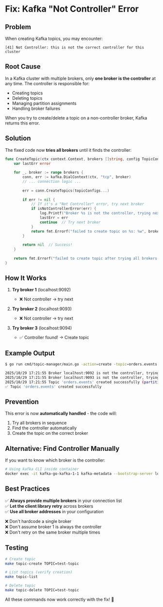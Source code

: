 # Fix: Kafka "Not Controller" Error

## Problem
When creating Kafka topics, you may encounter:
```
[41] Not Controller: this is not the correct controller for this cluster
```

## Root Cause
In a Kafka cluster with multiple brokers, only **one broker is the controller** at any time. The controller is responsible for:
- Creating topics
- Deleting topics
- Managing partition assignments
- Handling broker failures

When you try to create/delete a topic on a non-controller broker, Kafka returns this error.

## Solution
The fixed code now **tries all brokers** until it finds the controller:

```go
func CreateTopic(ctx context.Context, brokers []string, config TopicConfig) error {
    var lastErr error
    
    for _, broker := range brokers {
        conn, err := kafka.DialContext(ctx, "tcp", broker)
        // ... connection logic ...
        
        err = conn.CreateTopics(topicConfigs...)
        
        if err != nil {
            // If it's a "Not Controller" error, try next broker
            if isNotControllerError(err) {
                log.Printf("Broker %s is not the controller, trying next broker...", broker)
                lastErr = err
                continue  // Try next broker
            }
            return fmt.Errorf("failed to create topic on %s: %w", broker, err)
        }
        
        return nil  // Success!
    }
    
    return fmt.Errorf("failed to create topic after trying all brokers: %w", lastErr)
}
```

## How It Works

1. **Try broker 1** (localhost:9092)
   - ❌ Not controller → try next

2. **Try broker 2** (localhost:9093)
   - ❌ Not controller → try next

3. **Try broker 3** (localhost:9094)
   - ✅ Controller found! → Create topic

## Example Output

```bash
$ go run cmd/topic-manager/main.go -action=create -topic=orders.events

2025/10/29 17:21:55 Broker localhost:9092 is not the controller, trying next broker...
2025/10/29 17:21:55 Broker localhost:9093 is not the controller, trying next broker...
2025/10/29 17:21:55 Topic 'orders.events' created successfully (partitions=3, replication=3)
✅ Topic 'orders.events' created successfully
```

## Prevention
This error is now **automatically handled** - the code will:
1. Try all brokers in sequence
2. Find the controller automatically
3. Create the topic on the correct broker

## Alternative: Find Controller Manually

If you want to know which broker is the controller:

```bash
# Using kafka CLI inside container
docker exec -it kafka-go-kafka-1-1 kafka-metadata --bootstrap-server localhost:9092 --describe --all | grep controller
```

## Best Practices

✅ **Always provide multiple brokers** in your connection list  
✅ **Let the client library retry** across brokers  
✅ **Use all broker addresses** in your configuration  

❌ Don't hardcode a single broker  
❌ Don't assume broker 1 is always the controller  
❌ Don't retry on the same broker multiple times  

## Testing

```bash
# Create topic
make topic-create TOPIC=test-topic

# List topics (verify creation)
make topic-list

# Delete topic
make topic-delete TOPIC=test-topic
```

All these commands now work correctly with the fix! 🎉
